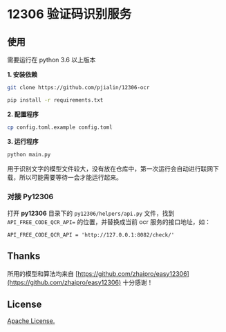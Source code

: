# 12306 验证码识别服务

## 使用
需要运行在 python 3.6 以上版本

**1. 安装依赖**
```bash
git clone https://github.com/pjialin/12306-ocr

pip install -r requirements.txt
```
**2. 配置程序**
```bash
cp config.toml.example config.toml
```
**3. 运行程序**
```bash
python main.py
```
用于识别文字的模型文件较大，没有放在仓库中，第一次运行会自动进行联网下载，所以可能需要等待一会才能运行起来。

### 对接 Py12306
打开 **py12306** 目录下的 `py12306/helpers/api.py` 文件，找到 `API_FREE_CODE_QCR_API=` 的位置，并替换成当前 ocr 服务的接口地址，如：
```
API_FREE_CODE_QCR_API = 'http://127.0.0.1:8082/check/'
```

## Thanks
所用的模型和算法均来自 [https://github.com/zhaipro/easy12306](https://github.com/zhaipro/easy12306) 十分感谢！

## License
[Apache License.](https://github.com/pjialin/12306-ocr/blob/master/LICENSE)

